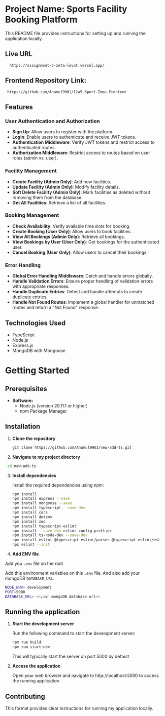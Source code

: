 # Project Name: Sports Facility Booking Platform

This README file provides instructions for setting up and running the application locally.

## Live URL
 ```url
   https://assignment-3-zeta-lovat.vercel.app/
   ```

## Frontend Repository Link:
 ```url
  https://github.com/Anamul9901/l2a5-Sport-Zone-Frontend
   ```
## Features

### User Authentication and Authorization

- **Sign Up**: Allow users to register with the platform.
- **Login**: Enable users to authenticate and receive JWT tokens.
- **Authentication Middleware**: Verify JWT tokens and restrict access to authenticated routes.
- **Authorization Middleware**: Restrict access to routes based on user roles (admin vs. user).

### Facility Management

- **Create Facility (Admin Only)**: Add new facilities.
- **Update Facility (Admin Only)**: Modify facility details.
- **Soft Delete Facility (Admin Only)**: Mark facilities as deleted without removing them from the database.
- **Get All Facilities**: Retrieve a list of all facilities.

### Booking Management

- **Check Availability**: Verify available time slots for booking.
- **Create Booking (User Only)**: Allow users to book facilities.
- **View All Bookings (Admin Only)**: Retrieve all bookings.
- **View Bookings by User (User Only)**: Get bookings for the authenticated user.
- **Cancel Booking (User Only)**: Allow users to cancel their bookings.

### Error Handling

- **Global Error Handling Middleware**: Catch and handle errors globally.
- **Handle Validation Errors**: Ensure proper handling of validation errors with appropriate responses.
- **Handle Duplicate Entries**: Detect and handle attempts to create duplicate entries.
- **Handle Not Found Routes**: Implement a global handler for unmatched routes and return a "Not Found" response.


## Technologies Used
- TypeScript
- Node.js
- Express.js
- MongoDB with Mongoose

# Getting Started

## Prerequisites

* **Software:**
    * Node.js (version 20.11.1 or higher)
    * npm Package Manager

## Installation

1. **Clone the repository**

   ```bash
   git clone https://github.com/Anamul9901/new-add-ts.git
   ```

2. **Navigate to my project directory**
```bash
 cd new-add-ts
```

3. **Install dependencies**

    install the required dependencies using npm:

   ```bash
   npm install
   npm install express --save
   npm install mongoose --save
   npm install typescript --save-dev
   npm install cors
   npm install dotenv
   npm install zod
   npm install typescript-eslint
   npm install --save-dev eslint-config-prettier
   npm install ts-node-dev --save-dev
   npm install eslint @typescript-eslint/parser @typescript-eslint/eslint-plugin --save-dev
   npx eslint --init
   ```

4. **Add ENV file**

Add you `.env` file on the root

Add this environment variables on this `.env` file. 
And also add your mongoDB  `DATABASE_URL`.
```bash
NODE_ENV= development
PORT=5000
DATABASE_URL= <<your mongoDB database url>>
```



## Running the application

1. **Start the development server**

   Run the following command to start the development server:

   ```bash
   npm run build
   npm run start:dev
   ```

   This will typically start the server on port 5000 by default

2. **Access the application**

   Open your web browser and navigate to http://localhost:5000 to access the running application.

## Contributing

This format provides clear instructions for running my application locally.
